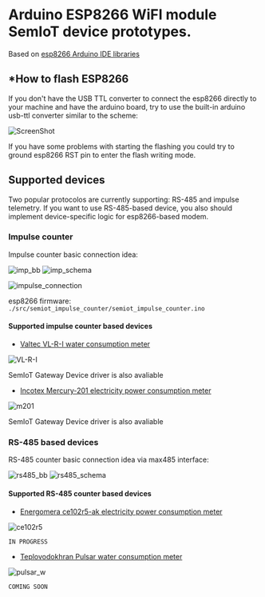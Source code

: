 # Arduino ESP8266 WiFI module SemIoT device prototypes.

Based on [esp8266 Arduino IDE libraries](https://github.com/esp8266/Arduino)

## *How to flash ESP8266
If you don't have the USB TTL converter to connect the esp8266 directly to your machine
and have the arduino board,
try to use the built-in arduino usb-ttl converter similar to the scheme:

![ScreenShot](http://esp8266.ru/wp-content/uploads/esp8266-arduino_bb.jpg)

If you have some problems with starting the flashing
you could try to ground esp8266 RST pin to enter the flash writing mode.

## Supported devices

Two popular protocolos are currently supporting: RS-485 and impulse telemetry.
If you want to use RS-485-based device, you also should implement device-specific logic for esp8266-based modem.

### Impulse counter
Impulse counter basic connection idea:

![imp_bb](https://github.com/semiotproject/semiot-device-prototype/raw/master/doc/semiot_impulse_counter/impulse_connection_bb.png)
![imp_schema](https://github.com/semiotproject/semiot-device-prototype/raw/master/doc/semiot_impulse_counter/impulse_connection_schematic.png)


![impulse_connection](https://hsto.org/files/71e/713/cd1/71e713cd15dd4d4683105eddd48313fd.jpg)

esp8266 firmware: `./src/semiot_impulse_counter/semiot_impulse_counter.ino`

#### Supported impulse counter based devices

+ [Valtec VL-R-I water consumption meter](http://valtec.ru/catalog/pribory_ucheta/schetchiki_dlya_vody/vodoschetchik_universalnyj_s_impulsnym_vyhodom.html)

![VL-R-I](http://valtec.ru/image/goods/full//VLF-R-I.jpg)

SemIoT Gateway Device driver is also avaliable

+ [Incotex Mercury-201 electricity power consumption meter](http://www.incotexcom.ru/m201.htm)

![m201](http://www.incotexcom.ru/img/m201_2.jpg)

SemIoT Gateway Device driver is also avaliable

### RS-485 based devices

RS-485 counter basic connection idea via max485 interface:

![rs485_bb](https://github.com/semiotproject/semiot-device-prototype/raw/master/doc/semiot_rs485_device/rs485_connection_bb.png)
![rs485_schema](https://github.com/semiotproject/semiot-device-prototype/raw/master/doc/semiot_rs485_device/rs485_connection_schema.png)

#### Supported RS-485 counter based devices
+ [Energomera ce102r5-ak electricity power consumption meter](http://www.energomera.ru/ru/products/archive/ce102r5)

![ce102r5](http://www.energomera.ru/images/400x400/ce102r5/ce102_r5_main.jpg)

`IN PROGRESS`

+ [Teplovodokhran Pulsar water consumption meter](http://teplovodokhran.ru/products/schetchik-vody-kvartirnyy-pulsar-du-15.html)

![pulsar_w](http://teplovodokhran.ru.images.1c-bitrix-cdn.ru/upload/iblock/167/167e5dd8ccffa6ca82b63f58f82d8246.jpg?1436508211105364)

`COMING SOON`
